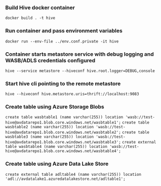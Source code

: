 ### Build Hive docker container
```docker build . -t hive```

### Run container and pass environment variables
```docker run --env-file ../env.conf.private -it hive```

### Container starts metastore service with debug logging and WASB/ADLS credentials configured
```hive --service metastore --hiveconf hive.root.logger=DEBUG,console```

### Start hive cli pointing to the remote metastore
```hive --hiveconf hive.metastore.uris=thrift://localhost:9083```

### Create table using Azure Storage Blobs
```create table wasbtable1 (name varchar(255)) location 'wasb://test-hive@avdatarepo1.blob.core.windows.net/wasbtable1';```
```create table wasbtable2 (name varchar(255)) location 'wasb://test-hive@avdatarepo1.blob.core.windows.net/wasbtable2';```
```create table wasbtable3 (name varchar(255)) location 'wasb://test-hive@avdatarepo1.blob.core.windows.net/wasbtable3';```
```create external table wasbtable4 (name varchar(255)) location 'wasb://test-hive@avdatarepo1.blob.core.windows.net/wasbtable4';```

### Create table using Azure Data Lake Store
```create external table adltable4 (name varchar(255)) location 'adl://avdatalake1.azuredatalakestore.net/adltable1';```


